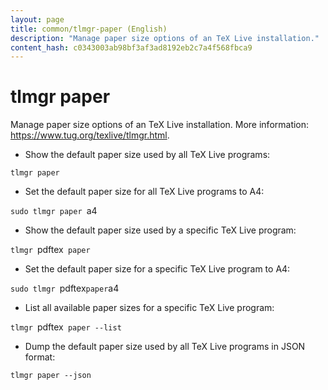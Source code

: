 ```yaml
---
layout: page
title: common/tlmgr-paper (English)
description: "Manage paper size options of an TeX Live installation."
content_hash: c0343003ab98bf3af3ad8192eb2c7a4f568fbca9
---
```

# tlmgr paper

Manage paper size options of an TeX Live installation.
More information: <https://www.tug.org/texlive/tlmgr.html>.

- Show the default paper size used by all TeX Live programs:

`tlmgr paper`

- Set the default paper size for all TeX Live programs to A4:

`sudo tlmgr paper `<span class="tldr-var badge badge-pill bg-dark-lm bg-white-dm text-white-lm text-dark-dm font-weight-bold">a4</span>

- Show the default paper size used by a specific TeX Live program:

`tlmgr `<span class="tldr-var badge badge-pill bg-dark-lm bg-white-dm text-white-lm text-dark-dm font-weight-bold">pdftex</span>` paper`

- Set the default paper size for a specific TeX Live program to A4:

`sudo tlmgr `<span class="tldr-var badge badge-pill bg-dark-lm bg-white-dm text-white-lm text-dark-dm font-weight-bold">pdftex</span>` paper `<span class="tldr-var badge badge-pill bg-dark-lm bg-white-dm text-white-lm text-dark-dm font-weight-bold">a4</span>

- List all available paper sizes for a specific TeX Live program:

`tlmgr `<span class="tldr-var badge badge-pill bg-dark-lm bg-white-dm text-white-lm text-dark-dm font-weight-bold">pdftex</span>` paper --list`

- Dump the default paper size used by all TeX Live programs in JSON format:

`tlmgr paper --json`
